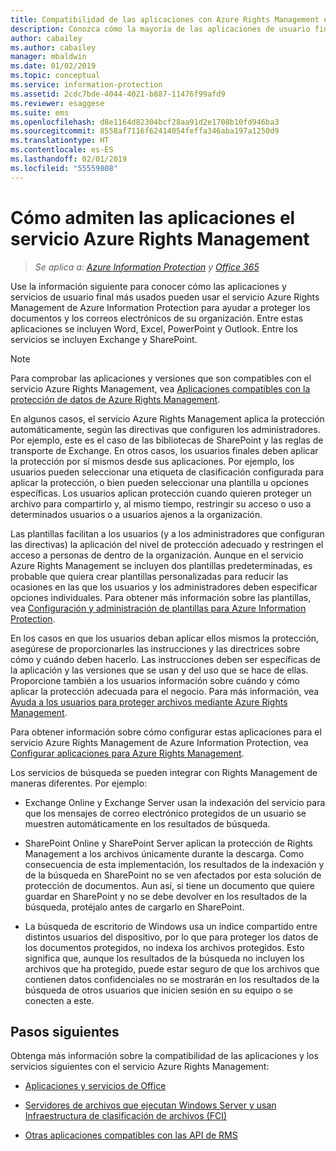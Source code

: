 ```yaml
---
title: Compatibilidad de las aplicaciones con Azure Rights Management en AIP
description: Conozca cómo la mayoría de las aplicaciones de usuario final (como las aplicaciones de Office, Word, Excel, PowerPoint y Outlook) y los servicios (como Exchange y SharePoint) más usados pueden utilizar el servicio Azure Rights Management de Azure Information Protection para ayudar a proteger los documentos y correos electrónicos de su organización.
author: cabailey
ms.author: cabailey
manager: mbaldwin
ms.date: 01/02/2019
ms.topic: conceptual
ms.service: information-protection
ms.assetid: 2cdc7bde-4044-4021-b887-11476f99afd9
ms.reviewer: esaggese
ms.suite: ems
ms.openlocfilehash: d8e1164d82304bcf28aa91d2e1708b10fd946ba3
ms.sourcegitcommit: 8558af7116f62414054feffa346aba197a1250d9
ms.translationtype: HT
ms.contentlocale: es-ES
ms.lasthandoff: 02/01/2019
ms.locfileid: "55559808"
---
```

# <a name="how-applications-support-the-azure-rights-management-service"></a>Cómo admiten las aplicaciones el servicio Azure Rights Management

>*Se aplica a: [Azure Information Protection](https://azure.microsoft.com/pricing/details/information-protection) y [Office 365](https://download.microsoft.com/download/E/C/F/ECF42E71-4EC0-48FF-AA00-577AC14D5B5C/Azure_Information_Protection_licensing_datasheet_EN-US.pdf)*

Use la información siguiente para conocer cómo las aplicaciones y servicios de usuario final más usados pueden usar el servicio Azure Rights Management de Azure Information Protection para ayudar a proteger los documentos y los correos electrónicos de su organización. Entre estas aplicaciones se incluyen Word, Excel, PowerPoint y Outlook. Entre los servicios se incluyen Exchange y SharePoint.

> [!NOTE]
> Para comprobar las aplicaciones y versiones que son compatibles con el servicio Azure Rights Management, vea [Aplicaciones compatibles con la protección de datos de Azure Rights Management](./requirements-applications.md).

En algunos casos, el servicio Azure Rights Management aplica la protección automáticamente, según las directivas que configuren los administradores. Por ejemplo, este es el caso de las bibliotecas de SharePoint y las reglas de transporte de Exchange. En otros casos, los usuarios finales deben aplicar la protección por sí mismos desde sus aplicaciones. Por ejemplo, los usuarios pueden seleccionar una etiqueta de clasificación configurada para aplicar la protección, o bien pueden seleccionar una plantilla u opciones específicas. Los usuarios aplican protección cuando quieren proteger un archivo para compartirlo y, al mismo tiempo, restringir su acceso o uso a determinados usuarios o a usuarios ajenos a la organización.

Las plantillas facilitan a los usuarios (y a los administradores que configuran las directivas) la aplicación del nivel de protección adecuado y restringen el acceso a personas de dentro de la organización. Aunque en el servicio Azure Rights Management se incluyen dos plantillas predeterminadas, es probable que quiera crear plantillas personalizadas para reducir las ocasiones en las que los usuarios y los administradores deben especificar opciones individuales. Para obtener más información sobre las plantillas, vea [Configuración y administración de plantillas para Azure Information Protection](configure-policy-templates.md).

En los casos en que los usuarios deban aplicar ellos mismos la protección, asegúrese de proporcionarles las instrucciones y las directrices sobre cómo y cuándo deben hacerlo. Las instrucciones deben ser específicas de la aplicación y las versiones que se usan y del uso que se hace de ellas. Proporcione también a los usuarios información sobre cuándo y cómo aplicar la protección adecuada para el negocio. Para más información, vea [Ayuda a los usuarios para proteger archivos mediante Azure Rights Management](help-users.md).

Para obtener información sobre cómo configurar estas aplicaciones para el servicio Azure Rights Management de Azure Information Protection, vea [Configurar aplicaciones para Azure Rights Management](configure-applications.md).

Los servicios de búsqueda se pueden integrar con Rights Management de maneras diferentes. Por ejemplo: 

- Exchange Online y Exchange Server usan la indexación del servicio para que los mensajes de correo electrónico protegidos de un usuario se muestren automáticamente en los resultados de búsqueda. 

- SharePoint Online y SharePoint Server aplican la protección de Rights Management a los archivos únicamente durante la descarga. Como consecuencia de esta implementación, los resultados de la indexación y de la búsqueda en SharePoint no se ven afectados por esta solución de protección de documentos. Aun así, si tiene un documento que quiere guardar en SharePoint y no se debe devolver en los resultados de la búsqueda, protéjalo antes de cargarlo en SharePoint.

- La búsqueda de escritorio de Windows usa un índice compartido entre distintos usuarios del dispositivo, por lo que para proteger los datos de los documentos protegidos, no indexa los archivos protegidos. Esto significa que, aunque los resultados de la búsqueda no incluyen los archivos que ha protegido, puede estar seguro de que los archivos que contienen datos confidenciales no se mostrarán en los resultados de la búsqueda de otros usuarios que inicien sesión en su equipo o se conecten a este. 

## <a name="next-steps"></a>Pasos siguientes

Obtenga más información sobre la compatibilidad de las aplicaciones y los servicios siguientes con el servicio Azure Rights Management:

-   [Aplicaciones y servicios de Office](office-apps-services-support.md)

-   [Servidores de archivos que ejecutan Windows Server y usan Infraestructura de clasificación de archivos (FCI)](file-server-support.md)

-   [Otras aplicaciones compatibles con las API de RMS](api-support.md)

